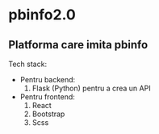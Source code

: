 # pbinfo2.0
Platforma care imita pbinfo
---
Tech stack:
* Pentru backend:
    1. Flask (Python) pentru a crea un API
* Pentru frontend:
    1. React
    2. Bootstrap
    3. Scss
